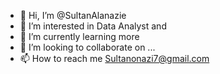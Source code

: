 - 👋 Hi, I’m @SultanAlanazie
- 👀 I’m interested in Data Analyst and 
- 🌱 I’m currently learning more
- 💞️ I’m looking to collaborate on ...
- 📫 How to reach me Sultanonazi7@gmail.com
